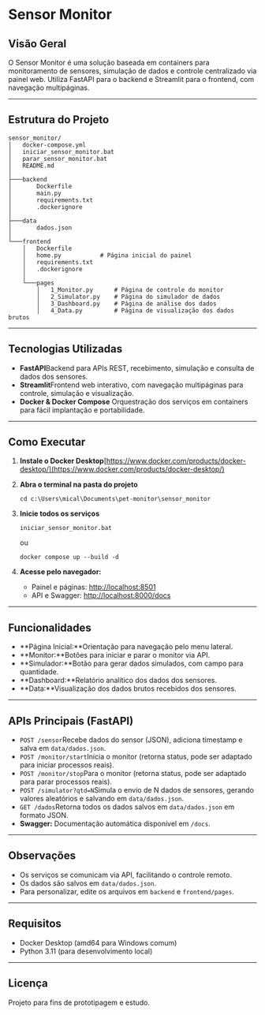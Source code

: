 # Sensor Monitor

## Visão Geral

O Sensor Monitor é uma solução baseada em containers para monitoramento de sensores, simulação de dados e controle centralizado via painel web.
Utiliza FastAPI para o backend e Streamlit para o frontend, com navegação multipáginas.

---

## Estrutura do Projeto

```
sensor_monitor/
│   docker-compose.yml
│   iniciar_sensor_monitor.bat
│   parar_sensor_monitor.bat
│   README.md
│
├───backend
│       Dockerfile
│       main.py
│       requirements.txt
│       .dockerignore
│
├───data
│       dados.json
│
└───frontend
    │   Dockerfile
    │   home.py           # Página inicial do painel
    │   requirements.txt
    │   .dockerignore
    │
    └───pages
        │   1_Monitor.py      # Página de controle do monitor
        │   2_Simulator.py    # Página do simulador de dados
        │   3_Dashboard.py    # Página de análise dos dados
        │   4_Data.py         # Página de visualização dos dados brutos
```

---

## Tecnologias Utilizadas

- **FastAPI**Backend para APIs REST, recebimento, simulação e consulta de dados dos sensores.
- **Streamlit**Frontend web interativo, com navegação multipáginas para controle, simulação e visualização.
- **Docker & Docker Compose**
  Orquestração dos serviços em containers para fácil implantação e portabilidade.

---

## Como Executar

1. **Instale o Docker Desktop**[https://www.docker.com/products/docker-desktop/](https://www.docker.com/products/docker-desktop/)
2. **Abra o terminal na pasta do projeto**

   ```
   cd c:\Users\mical\Documents\pet-monitor\sensor_monitor
   ```
3. **Inicie todos os serviços**

   ```
   iniciar_sensor_monitor.bat
   ```

   ou

   ```
   docker compose up --build -d
   ```
4. **Acesse pelo navegador:**

   - Painel e páginas: [http://localhost:8501](http://localhost:8501)
   - API e Swagger: [http://localhost:8000/docs](http://localhost:8000/docs)

---

## Funcionalidades

- **Página Inicial:**Orientação para navegação pelo menu lateral.
- **Monitor:**Botões para iniciar e parar o monitor via API.
- **Simulador:**Botão para gerar dados simulados, com campo para quantidade.
- **Dashboard:**Relatório analítico dos dados dos sensores.
- **Data:**Visualização dos dados brutos recebidos dos sensores.

---

## APIs Principais (FastAPI)

- `POST /sensor`Recebe dados do sensor (JSON), adiciona timestamp e salva em `data/dados.json`.
- `POST /monitor/start`Inicia o monitor (retorna status, pode ser adaptado para iniciar processos reais).
- `POST /monitor/stop`Para o monitor (retorna status, pode ser adaptado para parar processos reais).
- `POST /simulator?qtd=N`Simula o envio de N dados de sensores, gerando valores aleatórios e salvando em `data/dados.json`.
- `GET /dados`Retorna todos os dados salvos em `data/dados.json` em formato JSON.
- **Swagger:**
  Documentação automática disponível em `/docs`.

---

## Observações

- Os serviços se comunicam via API, facilitando o controle remoto.
- Os dados são salvos em `data/dados.json`.
- Para personalizar, edite os arquivos em `backend` e `frontend/pages`.

---

## Requisitos

- Docker Desktop (amd64 para Windows comum)
- Python 3.11 (para desenvolvimento local)

---

## Licença

Projeto para fins de prototipagem e estudo.

